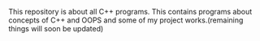 This repository is about all C++ programs.
This contains programs about concepts of C++ and OOPS and some of my project works.(remaining things will soon be updated)
